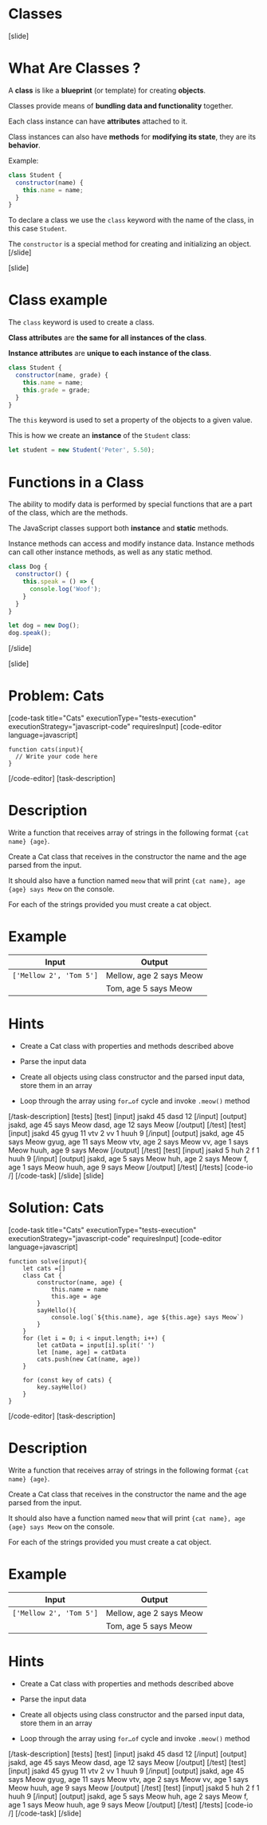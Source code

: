 # Classes

[slide]
# What Are Classes ?

A **class** is like a **blueprint** (or template) for creating **objects**.

Classes provide means of **bundling data and functionality** together.

Each class instance can have **attributes** attached to it.

Class instances can also have **methods** for **modifying its state**, they are its **behavior**.

Example: 

``` js
class Student {
  constructor(name) {
    this.name = name;
  }
}
```

To declare a class we use the `class` keyword with the name of the class, in this case `Student`.

The `constructor` is a special method for creating and initializing an object.
[/slide]

[slide]
# Class example

The `class` keyword is used to create a class.

**Class attributes** are **the same for all instances of the class**.

**Instance attributes** are **unique to each instance of the class**.

```js
class Student {
  constructor(name, grade) {
    this.name = name;
    this.grade = grade;
  }
}
```

The `this` keyword is used to set a property of the objects to a given value.

This is how we create an **instance** of the `Student` class:

```js
let student = new Student('Peter', 5.50);
```

# Functions in a Class

The ability to modify data is performed by special functions that are a part of the class, which are the methods.

The JavaScript classes support both **instance** and **static** methods. 

Instance methods can access and modify instance data. Instance methods can call other instance methods, as well as any static method. 

``` js live
class Dog {
  constructor() {
    this.speak = () => {
      console.log('Woof');
    }
  }
}

let dog = new Dog();
dog.speak();
```

[/slide]

[slide]
# Problem: Cats
[code-task title="Cats" executionType="tests-execution" executionStrategy="javascript-code" requiresInput]
[code-editor language=javascript]
```
function cats(input){
  // Write your code here
}
```
[/code-editor]
[task-description]
# Description

Write a function that receives array of strings in the following format `{cat name} {age}`.

Create a Cat class that receives in the constructor the name and the age parsed from the input. 

It should also have a function named `meow` that will print `{cat name}, age {age} says Meow` on the console.

For each of the strings provided you must create a cat object.

# Example
  | **Input** | **Output** |
| --- | --- |
|`['Mellow 2', 'Tom 5']`| Mellow, age 2 says Meow|
||Tom, age 5 says Meow|

# Hints

* Create a Cat class with properties and methods described above

* Parse the input data

* Create all objects using class constructor and the parsed input data, store them in an array

* Loop through the array using `for…of` cycle and invoke `.meow()` method


[/task-description]
[tests]
[test]
[input]
jsakd 45
dasd 12
[/input]
[output]
jsakd, age 45 says Meow
dasd, age 12 says Meow
[/output]
[/test]
[test]
[input]
jsakd 45
gyug 11
vtv 2
vv 1
huuh 9
[/input]
[output]
jsakd, age 45 says Meow
gyug, age 11 says Meow
vtv, age 2 says Meow
vv, age 1 says Meow
huuh, age 9 says Meow
[/output]
[/test]
[test]
[input]
jsakd 5
huh 2
f 1
huuh 9
[/input]
[output]
jsakd, age 5 says Meow
huh, age 2 says Meow
f, age 1 says Meow
huuh, age 9 says Meow
[/output]
[/test]
[/tests]
[code-io /]
[/code-task]
[/slide]
[slide]

# Solution: Cats
[code-task title="Cats" executionType="tests-execution" executionStrategy="javascript-code" requiresInput]
[code-editor language=javascript]
```
function solve(input){
    let cats =[]
    class Cat {
        constructor(name, age) {
            this.name = name
            this.age = age
        }
        sayHello(){
            console.log(`${this.name}, age ${this.age} says Meow`)
        }
    }
    for (let i = 0; i < input.length; i++) {
        let catData = input[i].split(' ')
        let [name, age] = catData
        cats.push(new Cat(name, age))
    }

    for (const key of cats) {
        key.sayHello()
    }
}
```
[/code-editor]
[task-description]
# Description

Write a function that receives array of strings in the following format `{cat name} {age}`.

Create a Cat class that receives in the constructor the name and the age parsed from the input. 

It should also have a function named `meow` that will print `{cat name}, age {age} says Meow` on the console.

For each of the strings provided you must create a cat object.

# Example
  | **Input** | **Output** |
| --- | --- |
|`['Mellow 2', 'Tom 5']`| Mellow, age 2 says Meow|
||Tom, age 5 says Meow|

# Hints

* Create a Cat class with properties and methods described above

* Parse the input data

* Create all objects using class constructor and the parsed input data, store them in an array

* Loop through the array using `for…of` cycle and invoke `.meow()` method


[/task-description]
[tests]
[test]
[input]
jsakd 45
dasd 12
[/input]
[output]
jsakd, age 45 says Meow
dasd, age 12 says Meow
[/output]
[/test]
[test]
[input]
jsakd 45
gyug 11
vtv 2
vv 1
huuh 9
[/input]
[output]
jsakd, age 45 says Meow
gyug, age 11 says Meow
vtv, age 2 says Meow
vv, age 1 says Meow
huuh, age 9 says Meow
[/output]
[/test]
[test]
[input]
jsakd 5
huh 2
f 1
huuh 9
[/input]
[output]
jsakd, age 5 says Meow
huh, age 2 says Meow
f, age 1 says Meow
huuh, age 9 says Meow
[/output]
[/test]
[/tests]
[code-io /]
[/code-task]
[/slide]